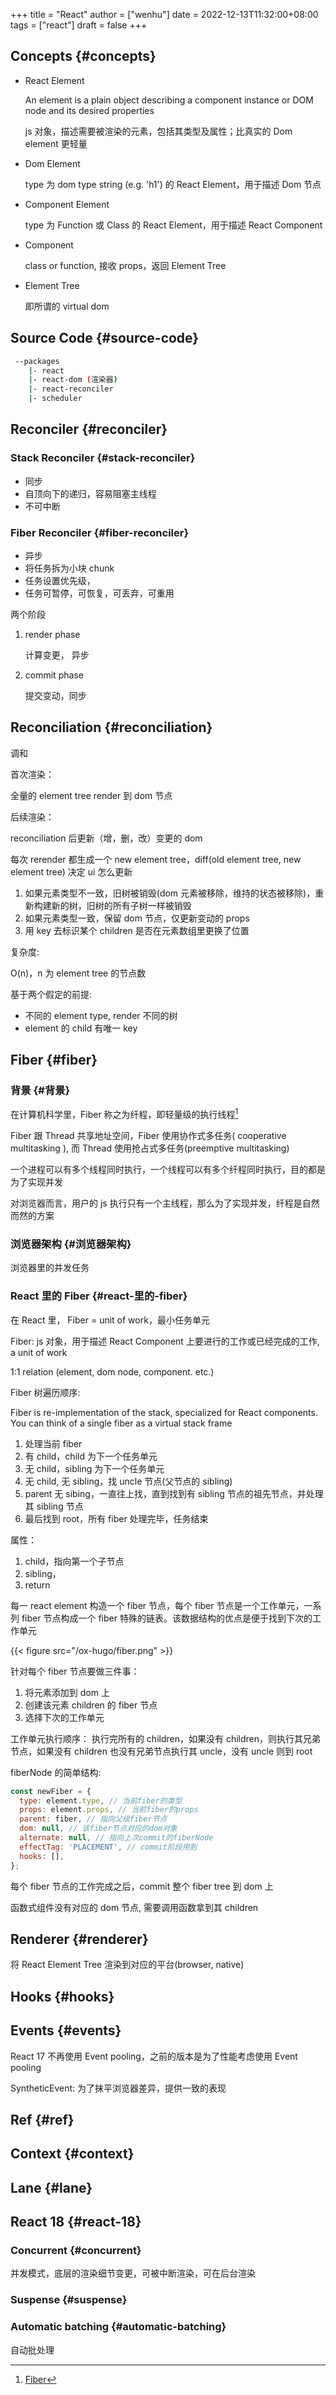 +++
title = "React"
author = ["wenhu"]
date = 2022-12-13T11:32:00+08:00
tags = ["react"]
draft = false
+++

## Concepts {#concepts}

-   React Element

    An element is a plain object describing a component instance or DOM node and its desired properties

    js 对象，描述需要被渲染的元素，包括其类型及属性；比真实的 Dom element 更轻量

-   Dom Element

    type 为 dom type string (e.g. 'h1') 的 React Element，用于描述 Dom 节点

-   Component Element

    type 为 Function 或 Class 的 React Element，用于描述 React Component

-   Component

    class or function, 接收 props，返回 Element Tree

-   Element Tree

    即所谓的 virtual dom


## Source Code {#source-code}

```bash
 --packages
    |- react
    |- react-dom (渲染器)
    |- react-reconciler
    |- scheduler
```


## Reconciler {#reconciler}


### Stack Reconciler {#stack-reconciler}

-   同步
-   自顶向下的递归，容易阻塞主线程
-   不可中断


### Fiber Reconciler {#fiber-reconciler}

-   异步
-   将任务拆为小块 chunk
-   任务设置优先级，
-   任务可暂停，可恢复，可丢弃，可重用

两个阶段

1.  render phase

    计算变更， 异步

2.  commit phase

    提交变动，同步


## Reconciliation {#reconciliation}

调和

首次渲染：

全量的 element tree render 到 dom 节点

后续渲染：

reconciliation 后更新（增，删，改）变更的 dom

每次 rerender 都生成一个 new element tree，diff(old element tree, new element tree) 决定 ui 怎么更新

1.  如果元素类型不一致，旧树被销毁(dom 元素被移除，维持的状态被移除)，重新构建新的树，旧树的所有子树一样被销毁
2.  如果元素类型一致，保留 dom 节点，仅更新变动的 props
3.  用 key 去标识某个 children 是否在元素数组里更换了位置

复杂度:

O(n)，n 为 element tree 的节点数

基于两个假定的前提:

-   不同的 element type, render 不同的树
-   element 的 child 有唯一 key


## Fiber {#fiber}


### 背景 {#背景}

在计算机科学里，Fiber 称之为纤程，即轻量级的执行线程[^fn:1]

Fiber 跟 Thread 共享地址空间，Fiber 使用协作式多任务( cooperative multitasking ), 而 Thread 使用抢占式多任务(preemptive multitasking)

一个进程可以有多个线程同时执行，一个线程可以有多个纤程同时执行，目的都是为了实现并发

对浏览器而言，用户的 js 执行只有一个主线程，那么为了实现并发，纤程是自然而然的方案


### 浏览器架构 {#浏览器架构}

浏览器里的并发任务


### React 里的 Fiber {#react-里的-fiber}

在 React 里， Fiber = unit of work，最小任务单元

Fiber: js 对象，用于描述 React Component 上要进行的工作或已经完成的工作, a unit of work

1:1 relation (element, dom node, component. etc.)

Fiber 树遍历顺序:

Fiber is re-implementation of the stack, specialized for React components. You can think of a single fiber as a virtual stack frame

1.  处理当前 fiber
2.  有 child，child 为下一个任务单元
3.  无 child，sibling 为下一个任务单元
4.  无 child, 无 sibling，找 uncle 节点(父节点的 sibling)
5.  parent 无 sibing，一直往上找，直到找到有 sibling 节点的祖先节点，并处理其 sibling 节点
6.  最后找到 root，所有 fiber 处理完毕，任务结束

属性：

1.  child，指向第一个子节点
2.  sibling，
3.  return

每一 react element 构造一个 fiber 节点，每个 fiber 节点是一个工作单元，一系列 fiber 节点构成一个 fiber 特殊的链表。该数据结构的优点是便于找到下次的工作单元

{{< figure src="/ox-hugo/fiber.png" >}}

针对每个 fiber 节点要做三件事：

1.  将元素添加到 dom 上
2.  创建该元素 children 的 fiber 节点
3.  选择下次的工作单元

工作单元执行顺序： 执行完所有的 children，如果没有 children，则执行其兄弟节点，如果没有 children 也没有兄弟节点执行其 uncle，没有 uncle 则到 root

fiberNode 的简单结构:

```js
const newFiber = {
  type: element.type, // 当前fiber的类型
  props: element.props, // 当前fiber的props
  parent: fiber, // 指向父级fiber节点
  dom: null, // 该fiber节点对应的dom对象
  alternate: null, // 指向上次commit的fiberNode
  effectTag: 'PLACEMENT', // commit阶段用到
  hooks: [],
};

```

每个 fiber 节点的工作完成之后，commit 整个 fiber tree 到 dom 上

函数式组件没有对应的 dom 节点, 需要调用函数拿到其 children


## Renderer {#renderer}

将 React Element Tree 渲染到对应的平台(browser, native)


## Hooks {#hooks}


## Events {#events}

React 17 不再使用 Event pooling，之前的版本是为了性能考虑使用 Event pooling

SyntheticEvent: 为了抹平浏览器差异，提供一致的表现


## Ref {#ref}


## Context {#context}


## Lane {#lane}


## React 18 {#react-18}


### Concurrent {#concurrent}

并发模式，底层的渲染细节变更，可被中断渲染，可在后台渲染


### Suspense {#suspense}


### Automatic batching {#automatic-batching}

自动批处理

[^fn:1]: [Fiber](https://en.wikipedia.org/wiki/Fiber_(computer_science))